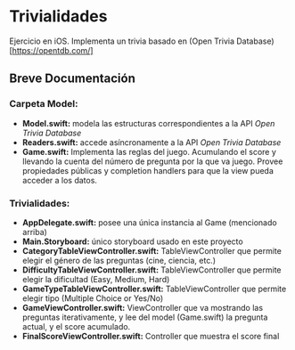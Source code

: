 # Trivialidades
Ejercicio en iOS. Implementa un trivia basado en (Open Trivia Database)[https://opentdb.com/]

## Breve Documentación

### Carpeta Model:
- **Model.swift:** modela las estructuras correspondientes a la API *Open Trivia Database*
- **Readers.swift:** accede asíncronamente a la API *Open Trivia Database*
- **Game.swift:** Implementa las reglas del juego. Acumulando el score y llevando la cuenta del número de pregunta por la que va juego. Provee propiedades públicas y completion handlers para que la view pueda acceder a los datos.

### Trivialidades:
- **AppDelegate.swift:** posee una única instancia al Game (mencionado arriba)
- **Main.Storyboard:** único storyboard usado en este proyecto
- **CategoryTableViewController.swift:** TableViewController que permite elegir el género de las preguntas (cine, ciencia, etc.)
- **DifficultyTableViewController.swift:** TableViewController que permite elegir la dificultad (Easy, Medium, Hard)
- **GameTypeTableViewController.swift:** TableViewController que permite elegir tipo (Multiple Choice or Yes/No)
- **GameViewController.swift:** ViewController que va mostrando las preguntas iterativamente, y lee del model (Game.swift) la pregunta actual, y el score acumulado.
- **FinalScoreViewController.swift:** Controller que muestra el score final
